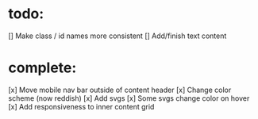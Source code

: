 # todo:
[] Make class / id names more consistent
[] Add/finish text content

# complete:
[x] Move mobile nav bar outside of content header
[x] Change color scheme (now reddish)
[x] Add svgs
[x] Some svgs change color on hover
[x] Add responsiveness to inner content grid
